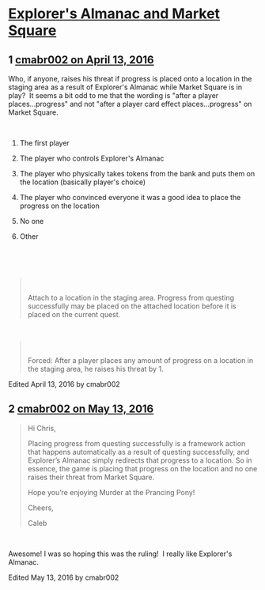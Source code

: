 # [Explorer&#039;s Almanac and Market Square](https://community.fantasyflightgames.com/topic/217248-explorers-almanac-and-market-square/)

## 1 [cmabr002 on April 13, 2016](https://community.fantasyflightgames.com/topic/217248-explorers-almanac-and-market-square/?do=findComment&comment=2168009)

Who, if anyone, raises his threat if progress is placed onto a location in the staging area as a result of Explorer's Almanac while Market Square is in play?  It seems a bit odd to me that the wording is "after a player places...progress" and not "after a player card effect places...progress" on Market Square. 

 

1) The first player

2) The player who controls Explorer's Almanac

3) The player who physically takes tokens from the bank and puts them on the location (basically player's choice)

4) The player who convinced everyone it was a good idea to place the progress on the location

5) No one

6) Other

 

 

>  
> 
> Attach to a location in the staging area.
> Progress from questing successfully may be placed on the attached location before it is placed on the current quest.

 

>  
> 
> Forced: After a player places any amount of progress on a location in the staging area, he raises his threat by 1.

Edited April 13, 2016 by cmabr002

## 2 [cmabr002 on May 13, 2016](https://community.fantasyflightgames.com/topic/217248-explorers-almanac-and-market-square/?do=findComment&comment=2215097)

> Hi Chris,
> 
> Placing progress from questing successfully is a framework action that happens automatically as a result of questing successfully, and Explorer’s Almanac simply redirects that progress to a location. So in essence, the game is placing that progress on the location and no one raises their threat from Market Square.
> 
> Hope you’re enjoying Murder at the Prancing Pony!
> 
> Cheers,
> 
> Caleb

 

Awesome! I was so hoping this was the ruling!  I really like Explorer's Almanac.

Edited May 13, 2016 by cmabr002

